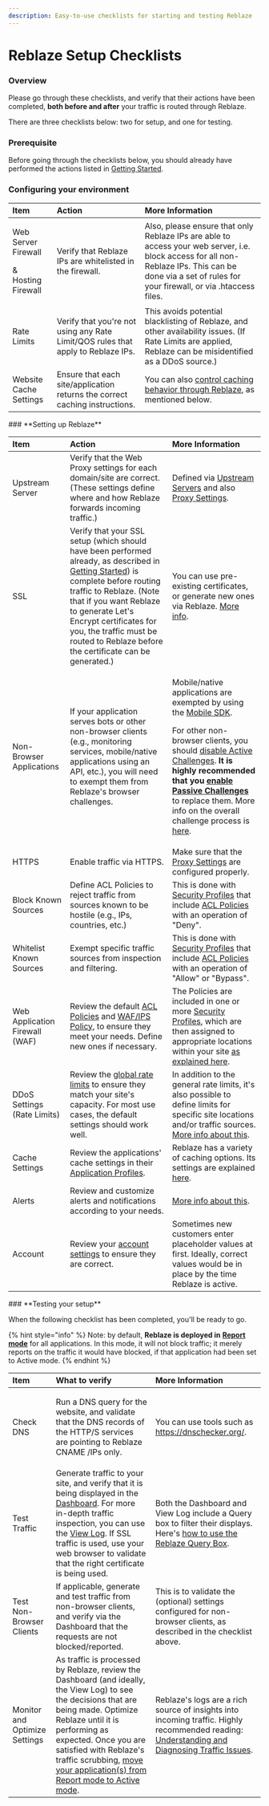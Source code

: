 ```yaml
---
description: Easy-to-use checklists for starting and testing Reblaze
---
```


# Reblaze Setup Checklists

### Overview <a id="overview"></a>

Please go through these checklists, and verify that their actions have been completed, **both before and after** your traffic is routed through Reblaze. 

There are three checklists below: two for setup, and one for testing.

### Prerequisite

Before going through the checklists below, you should already have performed the actions listed in [Getting Started](quick-start-guide.md).

### **Configuring your environment** 

<table>
  <thead>
    <tr>
      <th style="text-align:left">Item</th>
      <th style="text-align:left">Action</th>
      <th style="text-align:left">More Information</th>
    </tr>
  </thead>
  <tbody>
    <tr>
      <td style="text-align:left">
        <p>Web Server Firewall</p>
        <p>&amp; Hosting Firewall</p>
      </td>
      <td style="text-align:left">Verify that Reblaze IPs are whitelisted in the firewall.</td>
      <td style="text-align:left">Also, please ensure that only Reblaze IPs are able to access your web
        server, i.e. block access for all non-Reblaze IPs. This can be done via
        a set of rules for your firewall, or via .htaccess files.</td>
    </tr>
    <tr>
      <td style="text-align:left">Rate Limits</td>
      <td style="text-align:left">Verify that you&apos;re not using any Rate Limit/QOS rules that apply
        to Reblaze IPs.</td>
      <td style="text-align:left">This avoids potential blacklisting of Reblaze, and other availability
        issues. (If Rate Limits are applied, Reblaze can be misidentified as a
        DDoS source.)</td>
    </tr>
    <tr>
      <td style="text-align:left">Website Cache Settings</td>
      <td style="text-align:left">Ensure that each site/application returns the correct caching instructions.</td>
      <td
      style="text-align:left">You can also <a href="using-the-product/how-do-i.../cache-modes.md">control caching behavior through Reblaze</a>,
        as mentioned below.</td>
    </tr>
  </tbody>
</table>### **Setting up Reblaze** 

<table>
  <thead>
    <tr>
      <th style="text-align:left"><b>Item </b>
      </th>
      <th style="text-align:left">Action</th>
      <th style="text-align:left">More Information</th>
    </tr>
  </thead>
  <tbody>
    <tr>
      <td style="text-align:left">Upstream Server</td>
      <td style="text-align:left">Verify that the Web Proxy settings for each domain/site are correct. (These
        settings define where and how Reblaze forwards incoming traffic.)</td>
      <td
      style="text-align:left">Defined via <a href="product-walkthrough/settings/web-proxy/web-proxy-general-settings.md#upstream-servers">Upstream Servers</a> and
        also <a href="product-walkthrough/settings/web-proxy/web-proxy-general-settings.md#proxy-settings">Proxy Settings</a>.</td>
    </tr>
    <tr>
      <td style="text-align:left">SSL</td>
      <td style="text-align:left">Verify that your SSL setup (which should have been performed already,
        as described in <a href="quick-start-guide.md#setting-up-ssl-certificates">Getting Started</a>)
        is complete before routing traffic to Reblaze. (Note that if you want Reblaze
        to generate Let&apos;s Encrypt certificates for you, the traffic must be
        routed to Reblaze before the certificate can be generated.)</td>
      <td style="text-align:left">You can use pre-existing certificates, or generate new ones via Reblaze.
        <a
        href="product-walkthrough/settings/ssl-management.md">More info</a>.</td>
    </tr>
    <tr>
      <td style="text-align:left">Non- Browser Applications</td>
      <td style="text-align:left">If your application serves bots or other non-browser clients (e.g., monitoring
        services, mobile/native applications using an API, etc.), you will need
        to exempt them from Reblaze&apos;s browser challenges.</td>
      <td style="text-align:left">
        <p>Mobile/native applications are exempted by using the <a href="using-the-product/reblaze-api-1/mobile-sdk.md">Mobile SDK</a>.</p>
        <p></p>
        <p>For other non-browser clients, you should <a href="using-the-product/best-practices/enabling-passive-challenges.md#disabling-active-challenges-optional">disable Active Challenges</a>. <b>It is highly recommended that you </b>
          <a
          href="using-the-product/best-practices/enabling-passive-challenges.md"><b>enable Passive Challenges</b>
            </a><b> </b>to replace them. More info on the overall challenge process is
            <a
            href="product-walkthrough/reblaze-traffic/traffic-concepts.md#the-challenge-process">here</a>.</p>
      </td>
    </tr>
    <tr>
      <td style="text-align:left">HTTPS</td>
      <td style="text-align:left">Enable traffic via HTTPS.</td>
      <td style="text-align:left">Make sure that the <a href="product-walkthrough/settings/web-proxy/web-proxy-general-settings.md#upstream-servers">Proxy Settings</a> are
        configured properly.</td>
    </tr>
    <tr>
      <td style="text-align:left">Block Known Sources</td>
      <td style="text-align:left">Define ACL Policies to reject traffic from sources known to be hostile
        (e.g., IPs, countries, etc.)</td>
      <td style="text-align:left">This is done with <a href="product-walkthrough/security/profiles/">Security Profiles</a> that
        include <a href="product-walkthrough/security/profiles/acl-policies.md">ACL Policies</a> with
        an operation of &quot;Deny&quot;.</td>
    </tr>
    <tr>
      <td style="text-align:left">Whitelist Known Sources</td>
      <td style="text-align:left">Exempt specific traffic sources from inspection and filtering.</td>
      <td
      style="text-align:left">This is done with <a href="product-walkthrough/security/profiles/">Security Profiles</a> that
        include <a href="product-walkthrough/security/profiles/acl-policies.md">ACL Policies</a> with
        an operation of &quot;Allow&quot; or &quot;Bypass&quot;.</td>
    </tr>
    <tr>
      <td style="text-align:left">Web Application Firewall (WAF)</td>
      <td style="text-align:left">Review the default <a href="product-walkthrough/security/profiles/acl-policies.md">ACL Policies</a> and
        <a
        href="product-walkthrough/security/profiles/waf-ips-policies.md">WAF/IPS Policy</a>, to ensure they meet your needs. Define new ones if
          necessary.</td>
      <td style="text-align:left">The Policies are included in one or more <a href="product-walkthrough/security/profiles/">Security Profiles</a>,
        which are then assigned to appropriate locations within your site <a href="product-walkthrough/settings/web-proxy/security-profiles.md">as explained here</a>.</td>
    </tr>
    <tr>
      <td style="text-align:left">DDoS Settings (Rate Limits)</td>
      <td style="text-align:left">Review the <a href="product-walkthrough/security/static-rules.md">global rate limits</a> to
        ensure they match your site&apos;s capacity. For most use cases, the default
        settings should work well.</td>
      <td style="text-align:left">In addition to the general rate limits, it&apos;s also possible to define
        limits for specific site locations and/or traffic sources. <a href="using-the-product/how-do-i.../set-rate-limits.md">More info about this</a>.</td>
    </tr>
    <tr>
      <td style="text-align:left">Cache Settings</td>
      <td style="text-align:left">Review the applications&apos; cache settings in their <a href="product-walkthrough/settings/web-proxy/application-profiles.md">Application Profiles</a>.</td>
      <td
      style="text-align:left">Reblaze has a variety of caching options. Its settings are explained
        <a
        href="using-the-product/how-do-i.../cache-modes.md">here</a>.</td>
    </tr>
    <tr>
      <td style="text-align:left">Alerts</td>
      <td style="text-align:left">Review and customize alerts and notifications according to your needs.</td>
      <td
      style="text-align:left"><a href="https://app.gitbook.com/@reblaze-2/s/product-manual/~/drafts/-LyOyZcCv0r35mSbCJs1/product-walkthrough/settings/planet-overview#notification-and-alert-settings">More info about this</a>.</td>
    </tr>
    <tr>
      <td style="text-align:left">Account</td>
      <td style="text-align:left">Review your <a href="product-walkthrough/settings/account.md">account settings</a> to
        ensure they are correct.</td>
      <td style="text-align:left">Sometimes new customers enter placeholder values at first. Ideally, correct
        values would be in place by the time Reblaze is active.</td>
    </tr>
  </tbody>
</table>### **Testing your setup** 

When the following checklist has been completed, you'll be ready to go. 

{% hint style="info" %}
Note: by default, **Reblaze is deployed in** [**Report mode**](product-walkthrough/settings/web-proxy/security-profiles.md#enabling-report-only-mode) for all applications. In this mode, it will not block traffic; it merely reports on the traffic it would have blocked, if that application had been set to Active mode. 
{% endhint %}

<table>
  <thead>
    <tr>
      <th style="text-align:left">Item</th>
      <th style="text-align:left">What to verify</th>
      <th style="text-align:left">More Information</th>
    </tr>
  </thead>
  <tbody>
    <tr>
      <td style="text-align:left">Check DNS</td>
      <td style="text-align:left">
        <p>Run a DNS query for the website, and validate that the DNS records of
          the HTTP/S services are pointing to Reblaze CNAME /IPs only.</p>
        <p></p>
      </td>
      <td style="text-align:left">You can use tools such as <a href="https://dnschecker.org/">https://dnschecker.org/</a>.</td>
    </tr>
    <tr>
      <td style="text-align:left">Test Traffic</td>
      <td style="text-align:left">Generate traffic to your site, and verify that it is being displayed in
        the <a href="product-walkthrough/reblaze-traffic/dashboard.md">Dashboard</a>.
        For more in-depth traffic inspection, you can use the <a href="product-walkthrough/reblaze-traffic/view-log.md">View Log</a>.
        If SSL traffic is used, use your web browser to validate that the right
        certificate is being used.</td>
      <td style="text-align:left">Both the Dashboard and View Log include a Query box to filter their displays.
        Here&apos;s <a href="using-the-product/best-practices/reblaze-filter.md">how to use the Reblaze Query Box</a>.</td>
    </tr>
    <tr>
      <td style="text-align:left">Test Non-Browser Clients</td>
      <td style="text-align:left">If applicable, generate and test traffic from non-browser clients, and
        verify via the Dashboard that the requests are not blocked/reported.</td>
      <td
      style="text-align:left">This is to validate the (optional) settings configured for non-browser
        clients, as described in the checklist above.</td>
    </tr>
    <tr>
      <td style="text-align:left">Monitor and Optimize Settings</td>
      <td style="text-align:left">As traffic is processed by Reblaze, review the Dashboard (and ideally,
        the View Log) to see the decisions that are being made. Optimize Reblaze
        until it is performing as expected. Once you are satisfied with Reblaze&apos;s
        traffic scrubbing, <a href="product-walkthrough/settings/web-proxy/security-profiles.md#enabling-report-only-mode">move your application(s) from Report mode to Active mode</a>.</td>
      <td
      style="text-align:left">Reblaze&apos;s logs are a rich source of insights into incoming traffic.
        Highly recommended reading: <a href="using-the-product/best-practices/dealing-with-false-positive.md">Understanding and Diagnosing Traffic Issues</a>.</td>
    </tr>
  </tbody>
</table>